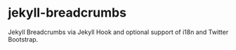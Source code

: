 # jekyll-breadcrumbs
Jekyll Breadcrumbs via Jekyll Hook and optional support of i18n and Twitter Bootstrap.
